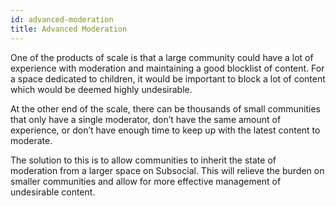 ```yaml
---
id: advanced-moderation
title: Advanced Moderation
---
```


One of the products of scale is that a large community could have a lot of experience with
moderation and maintaining a good blocklist of content. For a space dedicated to children, it
would be important to block a lot of content which would be deemed highly undesirable.

At the other end of the scale, there can be thousands of small communities that only have a
single moderator, don’t have the same amount of experience, or don’t have enough time to keep up
with the latest content to moderate.

The solution to this is to allow communities to inherit the state of moderation from a larger space
on Subsocial. This will relieve the burden on smaller communities and allow for more effective
management of undesirable content.
